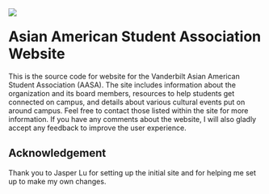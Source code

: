 <div style="position:absolute;width:100%;height:100%">
<img src="https://raw.githubusercontent.com/maxengel99/maxengel99.github.io/master/img/aasa.png">
</div>

# Asian American Student Association Website

This is the source code for website for the Vanderbilt Asian American Student Association (AASA). The site includes information about the organization and its board members, resources to help students get connected on campus, and details about various cultural events put on around campus. Feel free to contact those listed within the site for more information. If you have any comments about the website, I will also gladly accept any feedback to improve the user experience.

## Acknowledgement

Thank you to Jasper Lu for setting up the initial site and for helping me set up to make my own changes.
